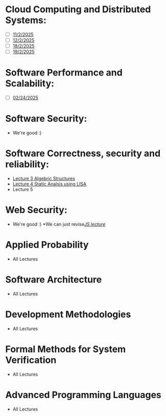 # Cloud Computing and Distributed Systems:
- [ ] [11/2/2025](https://unive.cloud.panopto.eu/Panopto/Pages/Viewer.aspx?id=0e434dc2-9960-41a8-ad95-b28100d5ce03)
- [ ] [12/2/2025](https://unive.cloud.panopto.eu/Panopto/Pages/Viewer.aspx?id=bf525c54-4448-4df8-8b2e-b28200f3098e)
- [ ] [18/2/2025](https://unive.cloud.panopto.eu/Panopto/Pages/Viewer.aspx?id=00b469c1-f35c-4991-9a23-b28800d62ac3)
- [ ] [19/2/2025](https://unive.cloud.panopto.eu/Panopto/Pages/Viewer.aspx?id=13c78707-4750-4042-9d7d-b28900f2fcdc)

# Software Performance and Scalability:
- [ ] [02/24/2025](https://unive.cloud.panopto.eu/Panopto/Pages/Viewer.aspx?id=fb8eb590-654c-402b-ad61-b28e009b4aee)


# Software Security:
- We're good :)

# Software Correctness, security and reliability:
- [Lecture 3 Algebric Structures](obsidian://open?vault=University&file=Semester%202%2FSoftware%20Correctness%2C%20security%20and%20reliability%2FLecture%203%20Algebraic%20Structures)
- [Lecture 4 Static Analsis using LISA](obsidian://open?vault=University&file=Semester%202%2FSoftware%20Correctness%2C%20security%20and%20reliability%2FLecture%204%20Lisa)
- Lecture 5 
# Web Security:
-  We're good :) *We can just revise[*JS lecture*](obsidian://open?vault=University&file=Semester%202%2FWeb%20Security%2FLectures%2FLecture%202%20(HTML%2C%20JS%20%26%20Web%20Attacks)) 

# Applied Probability
- All Lectures

# Software Architecture
- All Lectures

# Development Methodologies
- All Lectures

# Formal Methods for System Verification
- All Lectures

# Advanced Programming Languages
- All Lectures